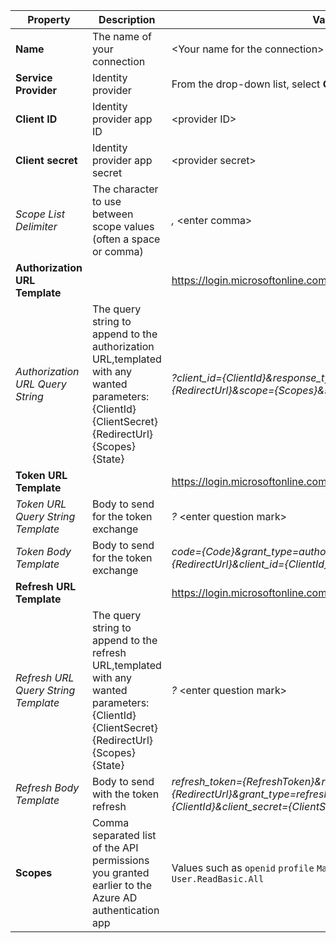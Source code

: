 <!-- Oauth 2 generic provider settings -->
<!-- Fixed ID -->

| **Property** | **Description** | **Value** |
|---|---|---|
|**Name** | The name of your connection | \<Your name for the connection\> <img width="300px">|
| **Service Provider**| Identity provider | From the drop-down list, select **Oauth 2 Generic Provider** |
|**Client ID** | Identity provider app ID| \<provider ID\> |
|**Client secret** | Identity provider app secret| <provider secret\> |
|*Scope List Delimiter*|The character to use between scope values (often a space or comma) | *,* \<enter comma\> |
|**Authorization URL Template** || https://login.microsoftonline.com/common/oauth2/v2.0/authorize |
|*Authorization URL Query String* |The query string to append to the authorization URL,templated with any wanted parameters: {ClientId} {ClientSecret} {RedirectUrl} {Scopes} {State}| *?client_id={ClientId}&response_type=code&redirect_uri={RedirectUrl}&scope={Scopes}&state={State}* |
|**Token URL Template** | | https://login.microsoftonline.com/common/oauth2/v2.0/token |
|*Token URL Query String Template* | Body to send for the token exchange |*?* \<enter question mark\>|
|*Token Body Template* | Body to send for the token exchange | *code={Code}&grant_type=authorization_code&redirect_uri={RedirectUrl}&client_id={ClientId}&client_secret={ClientSecret}* |
|**Refresh URL Template** | | https://login.microsoftonline.com/common/oauth2/v2.0/token |
|*Refresh URL Query String Template* |The query string to append to the refresh URL,templated with any wanted parameters: {ClientId} {ClientSecret} {RedirectUrl} {Scopes} {State} |*?* \<enter question mark\>|
|*Refresh Body Template* | Body to send with the token refresh | *refresh_token={RefreshToken}&redirect_uri={RedirectUrl}&grant_type=refresh_token&client_id={ClientId}&client_secret={ClientSecret}* |
|**Scopes** | Comma separated list of the API permissions you granted earlier to the Azure AD authentication app | Values such as `openid` `profile` `Mail.Read` `Mail.Send` `User.Read` `User.ReadBasic.All`|
